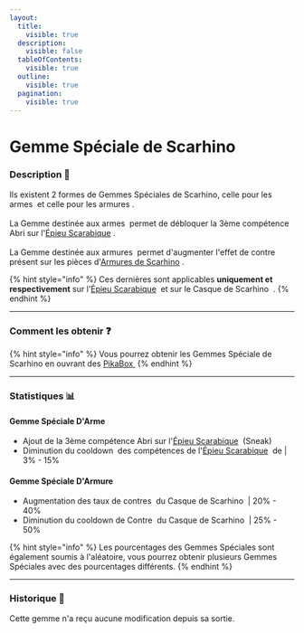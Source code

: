 ```yaml
---
layout:
  title:
    visible: true
  description:
    visible: false
  tableOfContents:
    visible: true
  outline:
    visible: true
  pagination:
    visible: true
---
```


# Gemme Spéciale de Scarhino

### Description 📃

Ils existent 2 formes de Gemmes Spéciales de Scarhino, celle pour les armes <img src="../../.gitbook/assets/toffy_blackgem (1).png" alt="" data-size="line"> et celle pour les armures <img src="../../.gitbook/assets/toffy_greengem (2).png" alt="" data-size="line">.\
\
La Gemme destinée aux armes <img src="../../.gitbook/assets/toffy_blackgem (1).png" alt="" data-size="line"> permet de débloquer la 3ème compétence Abri sur l'[Épieu Scarabique](../armes/epieu-scarabique.md) <img src="../../.gitbook/assets/halbecross (5).png" alt="" data-size="line">.\
\
La Gemme destinée aux armures <img src="../../.gitbook/assets/toffy_greengem (2).png" alt="" data-size="line"> permet d'augmenter l'effet de contre présent sur les pièces d'[Armures de Scarhino](../armures/armure-de-scarhino.md) <img src="../../.gitbook/assets/megaheracross_armor (2).png" alt="" data-size="line">.&#x20;

{% hint style="info" %}
Ces dernières sont applicables **uniquement et respectivement** sur l'[Épieu Scarabique](../armes/epieu-scarabique.md) <img src="../../.gitbook/assets/halbecross (5).png" alt="" data-size="line">  et sur  le Casque de Scarhino <img src="../../.gitbook/assets/megaheracross_helmet (2).png" alt="" data-size="line"> .
{% endhint %}

***

### Comment les obtenir ❓

{% hint style="info" %}
Vous pourrez obtenir les Gemmes Spéciale de Scarhino en ouvrant des  [PikaBox ](../../fonctionnement-du-serveur/boxes.md#contenu-des-boxes)<img src="../../.gitbook/assets/image (130).png" alt="" data-size="line">
{% endhint %}

***

### Statistiques 📊

#### Gemme Spéciale D'Arme

* Ajout de la 3ème compétence Abri sur l'[Épieu Scarabique](../armes/epieu-scarabique.md) <img src="../../.gitbook/assets/halbecross (5).png" alt="" data-size="line">  (Sneak) <img src="../../.gitbook/assets/shift (2).png" alt="" data-size="line">
* Diminution du cooldown <img src="../../.gitbook/assets/skill_damage.png" alt="" data-size="line"> des compétences de l'[Épieu Scarabique](../armes/epieu-scarabique.md) <img src="../../.gitbook/assets/halbecross (5).png" alt="" data-size="line">  de | 3% - 15%

#### Gemme Spéciale D'Armure <img src="../../.gitbook/assets/toffy_greengem (2).png" alt="" data-size="line">

* Augmentation des taux de contres <img src="../../.gitbook/assets/parry.png" alt="" data-size="line"> du Casque de Scarhino <img src="../../.gitbook/assets/megaheracross_helmet (2).png" alt="" data-size="line"> | 20% - 40%
* Diminution du cooldown de Contre <img src="../../.gitbook/assets/parry (1).png" alt="" data-size="line"> du Casque de Scarhino <img src="../../.gitbook/assets/megaheracross_helmet (2).png" alt="" data-size="line"> | 25% - 50%

{% hint style="info" %}
Les pourcentages des Gemmes Spéciales sont également soumis à l'aléatoire, vous pourrez obtenir plusieurs Gemmes Spéciales avec des pourcentages différents.
{% endhint %}

***

### Historique 📖

Cette gemme n'a reçu aucune modification depuis sa sortie.
